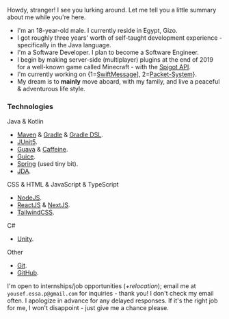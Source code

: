 Howdy, stranger! I see you lurking around. Let me tell you a little summary about me while you're here.

- I'm an 18-year-old male. I currently reside in Egypt, Gizo.
- I got roughly three years' worth of self-taught development experience - specifically in the Java language.
- I'm a Software Developer. I plan to become a Software Engineer.
- I begin by making server-side (multiplayer) plugins at the end of 2019 for a well-known game called Minecraft - with the [Spigot API](https://www.spigotmc.org/wiki/about-spigot/).
- I'm currently working on {1=[SwiftMessage](https://github.com/yousef-essa/SwiftMessage)], 2=[Packet-System](https://github.com/yousef-essa/packet-system)}.
- My dream is to __mainly__ move aboard, with my family, and live a peaceful & adventurous life style. 

### Technologies
Java & Kotlin
- [Maven](https://maven.apache.org/) & [Gradle](https://gradle.org/) & [Gradle DSL](https://docs.gradle.org/current/dsl/index.html).
- [JUnit5](https://junit.org/junit5/).
- [Guava](https://github.com/google/guava) & [Caffeine](https://github.com/ben-manes/caffeine).
- [Guice](https://github.com/google/guice).
- [Spring](https://spring.io/) (used tiny bit).
- [JDA](https://github.com/DV8FromTheWorld/JDA).

CSS & HTML & JavaScript & TypeScript
- [NodeJS](https://nodejs.org).
- [ReactJS](https://reactjs.org) & [NextJS](https://nextjs.org).
- [TailwindCSS](https://tailwindcss.com).

C#
- [Unity](https://unity.com).

Other
- [Git](https://git-scm.com/).
- [GitHub](https://github.com).

I'm open to internships/job opportunities (_+relocation_); email me at `yousef.essa.p@gmail.com` for inquiries - thank you! I don't check my email often. I apologize in advance for any delayed responses. If it's the right job for me, I won't disappoint - just give me a chance please.
